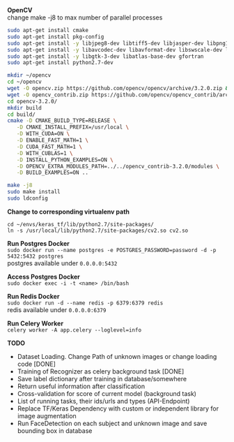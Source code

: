 __OpenCV__  
change make -j8 to max number of parallel processes
```bash
sudo apt-get install cmake
sudo apt-get install pkg-config
sudo apt-get install -y libjpeg8-dev libtiff5-dev libjasper-dev libpng12-dev
sudo apt-get install -y libavcodec-dev libavformat-dev libswscale-dev libv4l-dev libxvidcore-dev libx264-dev
sudo apt-get install -y libgtk-3-dev libatlas-base-dev gfortran
sudo apt-get install python2.7-dev

mkdir ~/opencv
cd ~/opencv
wget -O opencv.zip https://github.com/opencv/opencv/archive/3.2.0.zip && unzip opencv.zip
wget -O opencv_contrib.zip https://github.com/opencv/opencv_contrib/archive/3.2.0.zip && unzip opencv_contrib.zip
cd opencv-3.2.0/
mkdir build
cd build/
cmake -D CMAKE_BUILD_TYPE=RELEASE \
   -D CMAKE_INSTALL_PREFIX=/usr/local \
   -D WITH_CUDA=ON \
   -D ENABLE_FAST_MATH=1 \
   -D CUDA_FAST_MATH=1 \
   -D WITH_CUBLAS=1 \
   -D INSTALL_PYTHON_EXAMPLES=ON \
   -D OPENCV_EXTRA_MODULES_PATH=../../opencv_contrib-3.2.0/modules \
   -D BUILD_EXAMPLES=ON ..

make -j8
sudo make install
sudo ldconfig
```
__Change to corresponding virtualenv path__ 
```
cd ~/envs/keras_tf/lib/python2.7/site-packages/
ln -s /usr/local/lib/python2.7/site-packages/cv2.so cv2.so
```
**Run Postgres Docker**  
`sudo docker run --name postgres -e POSTGRES_PASSWORD=password -d -p 5432:5432 postgres`  
postgres available under `0.0.0.0:5432`

**Access Postgres Docker**  
`sudo docker exec -i -t <name> /bin/bash`

**Run Redis Docker**  
`sudo docker run -d --name redis -p 6379:6379 redis`  
redis available under `0.0.0.0:6379`

**Run Celery Worker**  
`celery worker -A app.celery --loglevel=info`


**TODO**  
- Dataset Loading. Change Path of unknown images or change loading code [DONE]
- Training of Recognizer as celery background task [DONE]
- Save label dictionary after training in database/somewhere
- Return useful information after classification
- Cross-validation for score of current model (background task)
- List of running tasks, their ids/urls and types (API-Endpoint)
- Replace TF/Keras Dependency with custom or independent library for image augmentation
- Run FaceDetection on each subject and unknown image and save bounding box in database